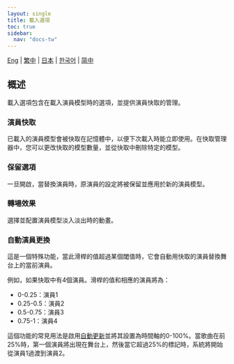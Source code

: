 ```yaml
---
layout: single
title: 載入選項
toc: true
sidebar:
  nav: "docs-tw"
---
```

[Eng](/dancexr/features/loader_options) | [繁中](/tw/dancexr/features/loader_options) | [日本](/jp/dancexr/features/loader_options) | [한국어](/kr/dancexr/features/loader_options) | [简中](/zh/dancexr/features/loader_options)


## 概述
載入選項包含在載入演員模型時的選項，並提供演員快取的管理。

### 演員快取
已載入的演員模型會被快取在記憶體中，以便下次載入時能立即使用。在快取管理器中，您可以更改快取的模型數量，並從快取中刪除特定的模型。

### 保留選項
一旦開啟，當替換演員時，原演員的設定將被保留並應用於新的演員模型。

### 轉場效果
選擇並配置演員模型淡入淡出時的動畫。

### 自動演員更換
這是一個特殊功能，當此滑桿的值超過某個閾值時，它會自動用快取的演員替換舞台上的當前演員。

例如，如果快取中有4個演員。滑桿的值和相應的演員將為：
* 0-0.25：演員1
* 0.25-0.5：演員2
* 0.5-0.75：演員3
* 0.75-1：演員4

這個功能的常見用法是啟用[自動更新](autoupdate)並將其設置為時間軸的0-100%。當歌曲在前25%時，第一個演員將出現在舞台上，然後當它超過25%的標記時，系統將開始從演員1過渡到演員2。